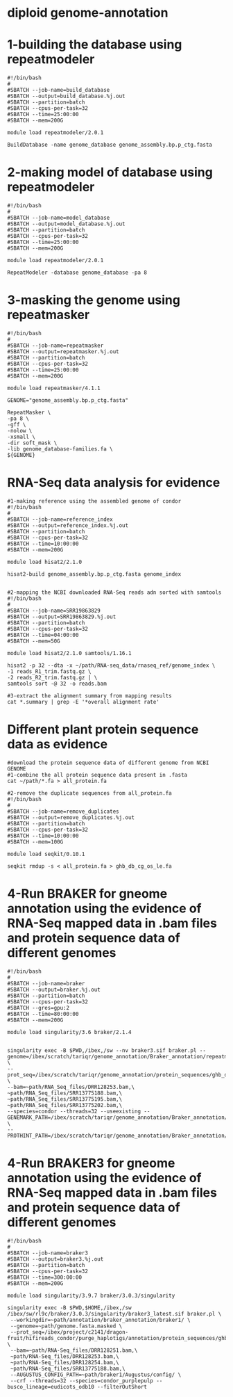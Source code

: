 # diploid genome-annotation

# 1-building the database using repeatmodeler
    #!/bin/bash
    #
    #SBATCH --job-name=build_database
    #SBATCH --output=build_database.%j.out
    #SBATCH --partition=batch
    #SBATCH --cpus-per-task=32
    #SBATCH --time=25:00:00
    #SBATCH --mem=200G
    
    module load repeatmodeler/2.0.1
    
    BuildDatabase -name genome_database genome_assembly.bp.p_ctg.fasta

# 2-making model of database using repeatmodeler
    #!/bin/bash
    #
    #SBATCH --job-name=model_database
    #SBATCH --output=model_database.%j.out
    #SBATCH --partition=batch
    #SBATCH --cpus-per-task=32
    #SBATCH --time=25:00:00
    #SBATCH --mem=200G
    
    module load repeatmodeler/2.0.1
    
    RepeatModeler -database genome_database -pa 8

# 3-masking the genome using repeatmasker
    #!/bin/bash
    #
    #SBATCH --job-name=repeatmasker
    #SBATCH --output=repeatmasker.%j.out
    #SBATCH --partition=batch
    #SBATCH --cpus-per-task=32
    #SBATCH --time=25:00:00
    #SBATCH --mem=200G
    
    module load repeatmasker/4.1.1
    
    GENOME="genome_assembly.bp.p_ctg.fasta"
    
    RepeatMasker \
    -pa 8 \
    -gff \
    -nolow \
    -xsmall \
    -dir soft_mask \
    -lib genome_database-families.fa \
    ${GENOME}

# RNA-Seq data analysis for evidence
    #1-making reference using the assembled genome of condor
    #!/bin/bash
    #
    #SBATCH --job-name=reference_index
    #SBATCH --output=reference_index.%j.out
    #SBATCH --partition=batch
    #SBATCH --cpus-per-task=32
    #SBATCH --time=10:00:00
    #SBATCH --mem=200G
    
    module load hisat2/2.1.0
    
    hisat2-build genome_assembly.bp.p_ctg.fasta genome_index


    #2-mapping the NCBI downloaded RNA-Seq reads adn sorted with samtools
    #!/bin/bash
    #
    #SBATCH --job-name=SRR19863829
    #SBATCH --output=SRR19863829.%j.out
    #SBATCH --partition=batch
    #SBATCH --cpus-per-task=32
    #SBATCH --time=04:00:00
    #SBATCH --mem=50G
    
    module load hisat2/2.1.0 samtools/1.16.1
    
    hisat2 -p 32 --dta -x ~/path/RNA-seq_data/rnaseq_ref/genome_index \
    -1 reads_R1_trim.fastq.gz \
    -2 reads_R2_trim.fastq.gz | \
    samtools sort -@ 32 -o reads.bam

    #3-extract the alignment summary from mapping results
    cat *.summary | grep -E '*overall alignment rate'

# Different plant protein sequence data as evidence
    #download the protein sequence data of different genome from NCBI GENOME
    #1-combine the all protein sequence data present in .fasta
    cat ~/path/*.fa > all_protein.fa

    #2-remove the duplicate sequences from all_protein.fa
    #!/bin/bash
    #
    #SBATCH --job-name=remove_duplicates
    #SBATCH --output=remove_duplicates.%j.out
    #SBATCH --partition=batch
    #SBATCH --cpus-per-task=32
    #SBATCH --time=10:00:00
    #SBATCH --mem=100G
    
    module load seqkit/0.10.1
    
    seqkit rmdup -s < all_protein.fa > ghb_db_cg_os_le.fa
        
# 4-Run BRAKER for gneome annotation using the evidence of RNA-Seq mapped data in .bam files and protein sequence data of different genomes

    #!/bin/bash
    #
    #SBATCH --job-name=braker
    #SBATCH --output=braker.%j.out
    #SBATCH --partition=batch
    #SBATCH --cpus-per-task=32
    #SBATCH --gres=gpu:2
    #SBATCH --time=80:00:00
    #SBATCH --mem=200G
    
    module load singularity/3.6 braker/2.1.4
    
    
    singularity exec -B $PWD,/ibex,/sw --nv braker3.sif braker.pl --genome=/ibex/scratch/tariqr/genome_annotation/Braker_annotation/repeatmodel/soft_mask/genome_assembly.bp.p_ctg.fasta.masked \
    --prot_seq=/ibex/scratch/tariqr/genome_annotation/protein_sequences/ghb_db_cg_os_le.fa \
    --bam=~path/RNA_Seq_files/DRR128253.bam,\
    ~path/RNA_Seq_files/SRR13775188.bam,\
    ~path/RNA_Seq_files/SRR13775195.bam,\
    ~path/RNA_Seq_files/SRR13775202.bam,\
    --species=condor --threads=32 --useexisting --GENEMARK_PATH=/ibex/scratch/tariqr/genome_annotation/Braker_annotation/gmes_linux_64_4/ \
    --PROTHINT_PATH=/ibex/scratch/tariqr/genome_annotation/Braker_annotation/gmes_linux_64_4/ProtHint/bin

# 4-Run BRAKER3 for gneome annotation using the evidence of RNA-Seq mapped data in .bam files and protein sequence data of different genomes

	#!/bin/bash
	#
	#SBATCH --job-name=braker3
	#SBATCH --output=braker3.%j.out
	#SBATCH --partition=batch
	#SBATCH --cpus-per-task=32
	#SBATCH --time=300:00:00
	#SBATCH --mem=200G
	
	module load singularity/3.9.7 braker/3.0.3/singularity
	
	singularity exec -B $PWD,$HOME,/ibex,/sw /ibex/sw/rl9c/braker/3.0.3/singularity/braker3_latest.sif braker.pl \
	 --workingdir=~path/annotation/braker_annotation/braker1/ \
	 --genome=~path/genome.fasta.masked \
	 --prot_seq=/ibex/project/c2141/dragon-fruit/hifireads_condor/purge_haplotigs/annotation/protein_sequences/ghb_db_cg_os_le.fa \
	 --bam=~path/RNA-Seq_files/DRR128251.bam,\
	 ~path/RNA-Seq_files/DRR128253.bam,\
	 ~path/RNA-Seq_files/DRR128254.bam,\
	 ~path/RNA-Seq_files/SRR13775188.bam,\
	 --AUGUSTUS_CONFIG_PATH=~path/braker1/Augustus/config/ \
	 --crf --threads=32 --species=condor_purplepulp --busco_lineage=eudicots_odb10 --filterOutShort
	
